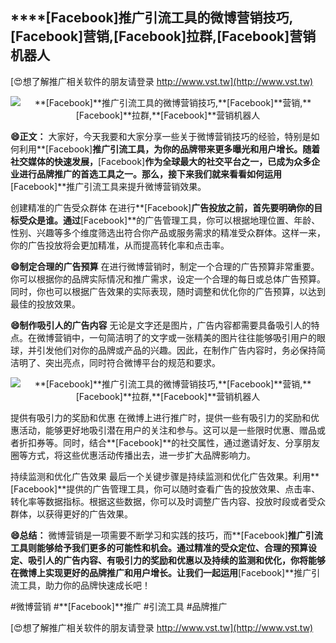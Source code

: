 ## ****[Facebook]**推广引流工具的微博营销技巧,**[Facebook]**营销,**[Facebook]**拉群,**[Facebook]**营销机器人**

[😍想了解推广相关软件的朋友请登录 http://www.vst.tw](http://www.vst.tw)

 <center><img src="https://vst.tw/MP4/tuiguang/png/3.png" alt="**[Facebook]**推广引流工具的微博营销技巧,**[Facebook]**营销,**[Facebook]**拉群,**[Facebook]**营销机器人"></center>

**😄正文：**
大家好，今天我要和大家分享一些关于微博营销技巧的经验，特别是如何利用**[Facebook]**推广引流工具，为你的品牌带来更多曝光和用户增长。随着社交媒体的快速发展，**[Facebook]**作为全球最大的社交平台之一，已成为众多企业进行品牌推广的首选工具之一。那么，接下来我们就来看看如何运用**[Facebook]**推广引流工具来提升微博营销效果。

创建精准的广告受众群体
在进行**[Facebook]**广告投放之前，首先要明确你的目标受众是谁。通过**[Facebook]**的广告管理工具，你可以根据地理位置、年龄、性别、兴趣等多个维度筛选出符合你产品或服务需求的精准受众群体。这样一来，你的广告投放将会更加精准，从而提高转化率和点击率。

**😄制定合理的广告预算**
在进行微博营销时，制定一个合理的广告预算非常重要。你可以根据你的品牌实际情况和推广需求，设定一个合理的每日或总体广告预算。同时，你也可以根据广告效果的实际表现，随时调整和优化你的广告预算，以达到最佳的投放效果。

**😄制作吸引人的广告内容**
无论是文字还是图片，广告内容都需要具备吸引人的特点。在微博营销中，一句简洁明了的文字或一张精美的图片往往能够吸引用户的眼球，并引发他们对你的品牌或产品的兴趣。因此，在制作广告内容时，务必保持简洁明了、突出亮点，同时符合微博平台的规范和要求。

 <center><img src="https://vst.tw/MP4/tuiguang/png/1.png" alt="**[Facebook]**推广引流工具的微博营销技巧,**[Facebook]**营销,**[Facebook]**拉群,**[Facebook]**营销机器人"></center>

提供有吸引力的奖励和优惠
在微博上进行推广时，提供一些有吸引力的奖励和优惠活动，能够更好地吸引潜在用户的关注和参与。这可以是一些限时优惠、赠品或者折扣券等。同时，结合**[Facebook]**的社交属性，通过邀请好友、分享朋友圈等方式，将这些优惠活动传播出去，进一步扩大品牌影响力。

持续监测和优化广告效果
最后一个关键步骤是持续监测和优化广告效果。利用**[Facebook]**提供的广告管理工具，你可以随时查看广告的投放效果、点击率、转化率等数据指标。根据这些数据，你可以及时调整广告内容、投放时段或者受众群体，以获得更好的广告效果。

**😄总结：**
微博营销是一项需要不断学习和实践的技巧，而**[Facebook]**推广引流工具则能够给予我们更多的可能性和机会。通过精准的受众定位、合理的预算设定、吸引人的广告内容、有吸引力的奖励和优惠以及持续的监测和优化，你将能够在微博上实现更好的品牌推广和用户增长。让我们一起运用**[Facebook]**推广引流工具，助力你的品牌快速成长吧！

#微博营销 #**[Facebook]**推广 #引流工具 #品牌推广

[😍想了解推广相关软件的朋友请登录 http://www.vst.tw](http://www.vst.tw)



